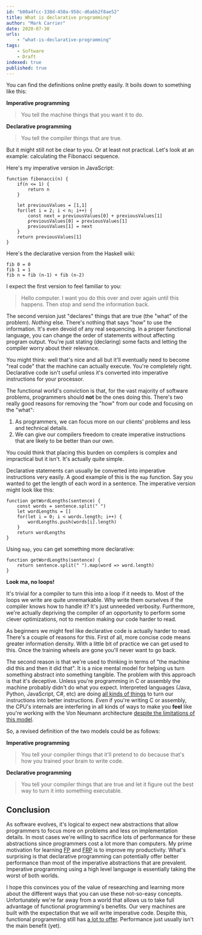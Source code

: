 ```yaml
---
id: "b00a4fcc-338d-450a-958c-d6a6b2f8ae52"
title: What is declarative programming?
author: "Mark Carrier"
date: 2020-07-30
urls:
    - "what-is-declarative-programming"
tags:
    - Software
    - Draft
indexed: true
published: true
---
```

You can find the definitions online pretty easily. It boils down to something like this:

**Imperative programming**
> You tell the machine things that you want it to do.

**Declarative programming**
> You tell the compiler things that are true.

But it might still not be clear to you. Or at least not practical. Let's look at an example: calculating the Fibonacci sequence.

Here's my imperative version in JavaScript:
```
function fibonacci(n) {
    if(n <= 1) {
        return n
    }

    let previousValues = [1,1]
    for(let i = 2; i < n; i++) {
        const next = previousValues[0] + previousValues[1]
        previousValues[0] = previousValues[1]
        previousValues[1] = next
    }
    return previousValues[1]
}
```

Here's the declarative version from the Haskell wiki:
```
fib 0 = 0
fib 1 = 1
fib n = fib (n-1) + fib (n-2)
```

I expect the first version to feel familiar to you:
> Hello computer. I want you do this over and over again until this happens. Then stop and send the information back.

The second version just "declares" things that are true (the "what" of the problem). _Nothing_ else. There's nothing that says "how" to use the information. It's even devoid of any real sequencing. In a proper functional language, you can change the order of statements without affecting program output. You're just stating (declaring) some facts and letting the compiler worry about their relevance. 

You might think: well that's nice and all but it'll eventually need to become "real code" that the machine can actually execute. You're completely right. Declarative code isn't useful unless it's converted into imperative instructions for your processor.

The functional world's conviction is that, for the vast majority of software problems,  programmers should **not** be the ones doing this. There's two really good reasons for removing the "how" from our code and focusing on the "what":

1. As programmers, we can focus more on our clients' problems and less and technical details.
2. We can give our compilers freedom to create imperative instructions that are likely to be better than our own.

You could think that placing this burden on compilers is complex and impractical but it isn't. It's actually quite simple.

Declarative statements can usually be converted into imperative instructions very easily. A good example of this is the `map` function. Say you wanted to get the length of each word in a sentence. The imperative version might look like this:

```
function getWordLengths(sentence) {
    const words = sentence.split(" ")
    let wordLengths = []
    for(let i = 0; i < words.length; i++) {
        wordLengths.push(words[i].length)
    }
    return wordLengths
}
```

Using `map`, you can get something more declarative:

```
function getWordLengths(sentence) {
    return sentence.split(" ").map(word => word.length)
}
```
**Look ma, no loops!**

It's trivial for a compiler to turn this into a loop if it needs to. Most of the loops we write are quite unremarkable. Why write them ourselves if the compiler knows how to handle it? It's just unneeded verbosity. Furthermore, we're actually depriving the compiler of an opportunity to perform some clever optimizations, not to mention making our code harder to read.

As beginners we might feel like declarative code is actually harder to read. There's a couple of reasons for this. First of all, more concise code means greater information density. With a little bit of practice we can get used to this. Once the training wheels are gone you'll never want to go back.

The second reason is that we're used to thinking in terms of "the machine did this and then it did that". It is a nice mental model for helping us turn something abstract into something tangible. The problem with this approach is that it's deceptive. Unless you're programming in C or assembly the machine probably didn't do what you expect. Interpreted languages (Java, Python, JavaScript, C#, etc) are doing [all kinds of things](https://dzone.com/articles/java-on-steroids-5-super-useful-jit-optimization-t) to turn our instructions into better instructions. _Even_ if you're writing C or assembly, the CPU's internals are interfering in all kinds of ways to make you **feel** like you're working with the Von Neumann architecture [despite the limitations of this model](https://en.wikipedia.org/wiki/Von_Neumann_architecture#Mitigations).

So, a revised definition of the two models could be as follows:

**Imperative programming**
> You tell your compiler things that it'll pretend to do because that's how you trained your brain to write code.

**Declarative programming**
> You tell your compiler things that are true and let it figure out the best way to turn it into something executable.

## Conclusion
As software evolves, it's logical to expect new abstractions that allow programmers to focus more on problems and less on implementation details. In most cases we're willing to sacrifice lots of performance for these abstractions since programmers cost a lot more than computers. My prime motivation for learning [FP](https://en.wikipedia.org/wiki/Functional_programming "Functional Programming") and [FRP](https://en.wikipedia.org/wiki/Functional_reactive_programming "Functional Reactive Programming") is to improve my productivity. What's surprising is that declarative programming can potentially offer better performance than most of the imperative abstractions that are prevalent. Imperative programming using a high level language is essentially taking the worst of both worlds.

I hope this convinces you of the value of researching and learning more about the different ways that you can use these not-so-easy concepts. Unfortunately we're far away from a world that allows us to take full advantage of functional programming's benefits. Our very machines are built with the expectation that we will write imperative code. Despite this, functional programming still has [a lot to offer](https://stackoverflow.com/questions/128057/what-are-the-benefits-of-functional-programming). Performance just usually isn't the main benefit (yet).
